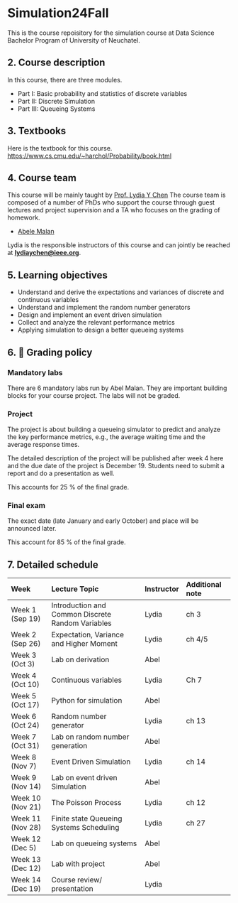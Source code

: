 # Simulation24Fall

This is the course repoisitory for the simulation course at Data Science Bachelor Program of University of Neuchatel.


##  2. <a name='Coursedescription'></a>Course description

In this course, there are three modules. 
- Part I: Basic probability and statistics of discrete variables
- Part II: Discrete Simulation
- Part III: Queueing Systems


##  3. <a name='Textbooks'></a>Textbooks
Here is the textbook for this course.
https://www.cs.cmu.edu/~harchol/Probability/book.html

##  4. <a name='Courseteam'></a>Course team

This course will be mainly taught by [Prof. Lydia Y Chen](https://lydiaychen.github.io/)  The course team is composed of a number of PhDs  who support the course through guest lectures and project supervision and a TA who focuses on the grading of homework. 

-  [Abele Malan](mailto:abele.malan@unine.ch)

Lydia is the responsible instructors of this course and can jointly be reached at **lydiaychen@ieee.org**.

##  5. <a name='Learningobjectives'></a>Learning objectives

- Understand and derive the expectations and variances of discrete and continuous variables
- Understand and implement the random number generators
- Design and implement an event driven simulation
- Collect and analyze the relevant performance metrics
- Applying simulation to design a better queueing systems

##  6. <a name='dart:Gradingpolicy'></a>:dart: Grading policy

### Mandatory labs
There are 6 mandatory labs run by Abel Malan. They are important building blocks for your course project. The labs will not be graded.  

### Project
The project is about building a queueing simulator to predict and analyze the key performance metrics, e.g., the average waiting time and the average response times. 

The detailed description of the project will be published after week 4 here and the due date of the project is December 19. Students need to submit a report and do a presentation as well. 

This accounts for 25 % of the final grade.

### Final exam
The exact date (late January and early October) and place will be announced later. 

This account for 85 % of the final grade.


##  7. <a name='Detailedschedule'></a>Detailed schedule


**Week**|**Lecture Topic**|**Instructor**|**Additional note**
:-----|:-----|:-----|:-----
Week 1 (Sep 19) | Introduction and Common Discrete Random Variables | Lydia | ch 3
Week 2 (Sep 26) | Expectation, Variance and Higher Moment| Lydia| ch 4/5
Week 3 (Oct 3) | Lab on derivation| Abel | 
Week 4 (Oct 10) | Continuous variables   | Lydia | Ch 7
Week 5 (Oct 17) | Python for simulation | Abel |
Week 6 (Oct 24) | Random number generator  |Lydia | ch 13
Week 7 (Oct 31) | Lab on random number generation | Abel|
Week 8 (Nov 7) | Event Driven Simulation   | Lydia | ch 14
Week 9 (Nov 14) | Lab on event driven Simulation  | Abel  | 
Week 10 (Nov 21) | The Poisson Process | Lydia | ch 12
Week 11 (Nov 28) | Finite state Queueing Systems Scheduling | Lydia  | ch 27|
Week 12 (Dec 5) | Lab on queueing systems | Abel
Week 13 (Dec 12) | Lab with project | Abel
Week 14 (Dec 19) | Course review/ presentation | Lydia
